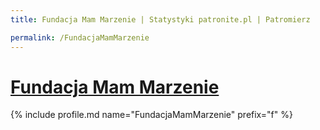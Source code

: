 ```yaml
---
title: Fundacja Mam Marzenie | Statystyki patronite.pl | Patromierz

permalink: /FundacjaMamMarzenie
---
```


# [Fundacja Mam Marzenie](https://patronite.pl/FundacjaMamMarzenie)

{% include profile.md name="FundacjaMamMarzenie" prefix="f" %}

